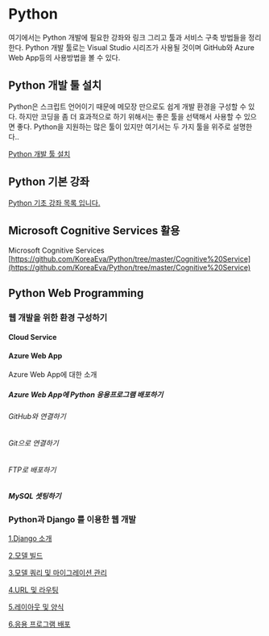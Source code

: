 # Python
여기에서는 Python 개발에 필요한 강좌와 링크 그리고 툴과 서비스 구축 방법들을 정리한다. 
Python 개발 툴로는 Visual Studio 시리즈가 사용될 것이며 GitHub와 Azure Web App등의 사용방법을 볼 수 있다. 

## Python 개발 툴 설치
Python은 스크립트 언어이기 때문에 메모장 만으로도 쉽게 개발 환경을 구성할 수 있다.
하지만 코딩을 좀 더 효과적으로 하기 위해서는 좋은 툴을 선택해서 사용할 수 있으면 좋다. 
Python을 지원하는 많은 툴이 있지만 여기서는 두 가지 툴을 위주로 설명한다.. 

[Python 개발 툴 설치](https://github.com/KoreaEva/Python/blob/master/1.Python%20development%20tool%20setting/Readme.md)

## Python 기본 강좌

[Python 기초 강좌 목록 입니다.](https://github.com/KoreaEva/Python/blob/master/Video.md)

## Microsoft Cognitive Services 활용
Microsoft Cognitive Services [https://github.com/KoreaEva/Python/tree/master/Cognitive%20Service](https://github.com/KoreaEva/Python/tree/master/Cognitive%20Service)

## Python Web Programming
### 웹 개발을 위한 환경 구성하기
#### Cloud Service
#### Azure Web App


Azure Web App에 대한 소개

##### Azure Web App에 Python 응용프로그램 배포하기
###### GitHub와 연결하기
###### Git으로 연결하기
###### FTP로 배포하기

##### MySQL 셋팅하기

### Python과 Django 를 이용한 웹 개발

[1.Django 소개](https://mva.microsoft.com/ko/training-courses/python-django--11415?l=AQdTENEJB_4004300477)

[2.모델 빌드](https://mva.microsoft.com/ko/training-courses/python-django--11415?l=jCzh5YEJB_6604300477)

[3.모델 쿼리 및 마이그레이션 관리](https://mva.microsoft.com/ko/training-courses/python-django--11415?l=uw7LHeEJB_5304300477)

[4.URL 및 라우팅](https://mva.microsoft.com/ko/training-courses/python-django--11415?l=VZKAiqEJB_404300477)

[5.레이아웃 및 양식](https://mva.microsoft.com/ko/training-courses/python-django--11415?l=2JaKaxEJB_7304300477)

[6.응용 프로그램 배포](https://mva.microsoft.com/ko/training-courses/python-django--11415?l=J0Ei51EJB_9804300477)
